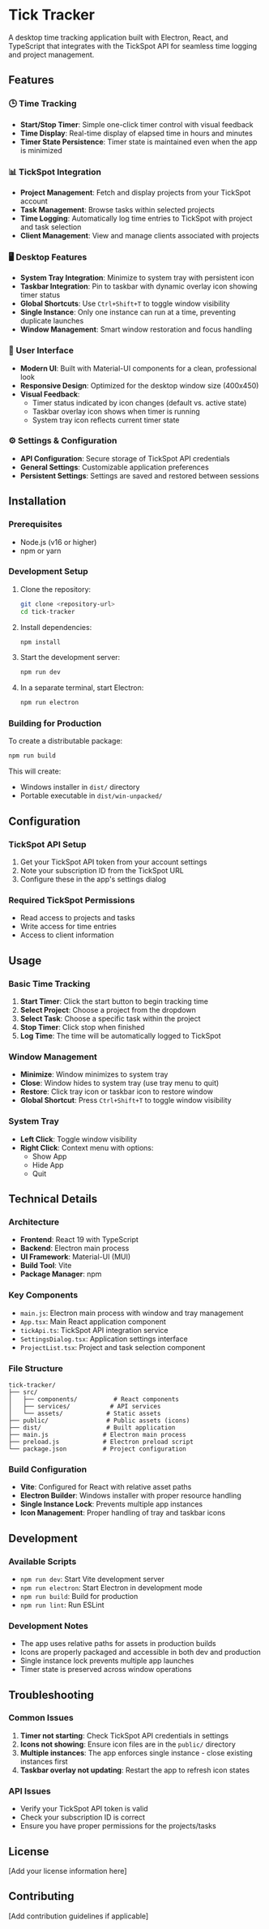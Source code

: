 # Tick Tracker

A desktop time tracking application built with Electron, React, and TypeScript that integrates with the TickSpot API for seamless time logging and project management.

## Features

### 🕒 Time Tracking
- **Start/Stop Timer**: Simple one-click timer control with visual feedback
- **Time Display**: Real-time display of elapsed time in hours and minutes
- **Timer State Persistence**: Timer state is maintained even when the app is minimized

### 📊 TickSpot Integration
- **Project Management**: Fetch and display projects from your TickSpot account
- **Task Management**: Browse tasks within selected projects
- **Time Logging**: Automatically log time entries to TickSpot with project and task selection
- **Client Management**: View and manage clients associated with projects

### 🖥️ Desktop Features
- **System Tray Integration**: Minimize to system tray with persistent icon
- **Taskbar Integration**: Pin to taskbar with dynamic overlay icon showing timer status
- **Global Shortcuts**: Use `Ctrl+Shift+T` to toggle window visibility
- **Single Instance**: Only one instance can run at a time, preventing duplicate launches
- **Window Management**: Smart window restoration and focus handling

### 🎨 User Interface
- **Modern UI**: Built with Material-UI components for a clean, professional look
- **Responsive Design**: Optimized for the desktop window size (400x450)
- **Visual Feedback**: 
  - Timer status indicated by icon changes (default vs. active state)
  - Taskbar overlay icon shows when timer is running
  - System tray icon reflects current timer state

### ⚙️ Settings & Configuration
- **API Configuration**: Secure storage of TickSpot API credentials
- **General Settings**: Customizable application preferences
- **Persistent Settings**: Settings are saved and restored between sessions

## Installation

### Prerequisites
- Node.js (v16 or higher)
- npm or yarn

### Development Setup
1. Clone the repository:
   ```bash
   git clone <repository-url>
   cd tick-tracker
   ```

2. Install dependencies:
   ```bash
   npm install
   ```

3. Start the development server:
   ```bash
   npm run dev
   ```

4. In a separate terminal, start Electron:
   ```bash
   npm run electron
   ```

### Building for Production
To create a distributable package:

```bash
npm run build
```

This will create:
- Windows installer in `dist/` directory
- Portable executable in `dist/win-unpacked/`

## Configuration

### TickSpot API Setup
1. Get your TickSpot API token from your account settings
2. Note your subscription ID from the TickSpot URL
3. Configure these in the app's settings dialog

### Required TickSpot Permissions
- Read access to projects and tasks
- Write access for time entries
- Access to client information

## Usage

### Basic Time Tracking
1. **Start Timer**: Click the start button to begin tracking time
2. **Select Project**: Choose a project from the dropdown
3. **Select Task**: Choose a specific task within the project
4. **Stop Timer**: Click stop when finished
5. **Log Time**: The time will be automatically logged to TickSpot

### Window Management
- **Minimize**: Window minimizes to system tray
- **Close**: Window hides to system tray (use tray menu to quit)
- **Restore**: Click tray icon or taskbar icon to restore window
- **Global Shortcut**: Press `Ctrl+Shift+T` to toggle window visibility

### System Tray
- **Left Click**: Toggle window visibility
- **Right Click**: Context menu with options:
  - Show App
  - Hide App
  - Quit

## Technical Details

### Architecture
- **Frontend**: React 19 with TypeScript
- **Backend**: Electron main process
- **UI Framework**: Material-UI (MUI)
- **Build Tool**: Vite
- **Package Manager**: npm

### Key Components
- `main.js`: Electron main process with window and tray management
- `App.tsx`: Main React application component
- `tickApi.ts`: TickSpot API integration service
- `SettingsDialog.tsx`: Application settings interface
- `ProjectList.tsx`: Project and task selection component

### File Structure
```
tick-tracker/
├── src/
│   ├── components/          # React components
│   ├── services/           # API services
│   └── assets/            # Static assets
├── public/                # Public assets (icons)
├── dist/                  # Built application
├── main.js               # Electron main process
├── preload.js            # Electron preload script
└── package.json          # Project configuration
```

### Build Configuration
- **Vite**: Configured for React with relative asset paths
- **Electron Builder**: Windows installer with proper resource handling
- **Single Instance Lock**: Prevents multiple app instances
- **Icon Management**: Proper handling of tray and taskbar icons

## Development

### Available Scripts
- `npm run dev`: Start Vite development server
- `npm run electron`: Start Electron in development mode
- `npm run build`: Build for production
- `npm run lint`: Run ESLint

### Development Notes
- The app uses relative paths for assets in production builds
- Icons are properly packaged and accessible in both dev and production
- Single instance lock prevents multiple app launches
- Timer state is preserved across window operations

## Troubleshooting

### Common Issues
1. **Timer not starting**: Check TickSpot API credentials in settings
2. **Icons not showing**: Ensure icon files are in the `public/` directory
3. **Multiple instances**: The app enforces single instance - close existing instances first
4. **Taskbar overlay not updating**: Restart the app to refresh icon states

### API Issues
- Verify your TickSpot API token is valid
- Check your subscription ID is correct
- Ensure you have proper permissions for the projects/tasks

## License

[Add your license information here]

## Contributing

[Add contribution guidelines if applicable]
